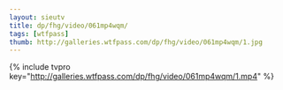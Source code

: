 ```yaml
--- 
layout: sieutv
title: dp/fhg/video/061mp4wqm/
tags: [wtfpass]
thumb: http://galleries.wtfpass.com/dp/fhg/video/061mp4wqm/1.jpg
---
```

{% include tvpro key="http://galleries.wtfpass.com/dp/fhg/video/061mp4wqm/1.mp4" %} 

